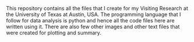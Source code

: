 This repository contains all the files that I create for my Visiting Research at the University of Texas at Austin, USA. 
The programming language that I follow for data analysis is python and hence all the code files here are written using it. 
There are also few other images and other text files that were created for plotting and summary. 